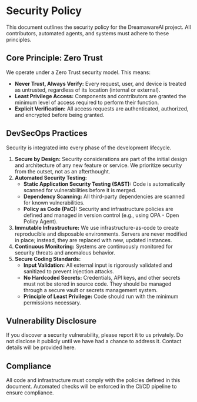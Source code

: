# Security Policy

This document outlines the security policy for the DreamawareAI project. All contributors, automated agents, and systems must adhere to these principles.

## Core Principle: Zero Trust

We operate under a Zero Trust security model. This means:
- **Never Trust, Always Verify:** Every request, user, and device is treated as untrusted, regardless of its location (internal or external).
- **Least Privilege Access:** Components and contributors are granted the minimum level of access required to perform their function.
- **Explicit Verification:** All access requests are authenticated, authorized, and encrypted before being granted.

## DevSecOps Practices

Security is integrated into every phase of the development lifecycle.

1.  **Secure by Design:** Security considerations are part of the initial design and architecture of any new feature or service. We prioritize security from the outset, not as an afterthought.
2.  **Automated Security Testing:**
    -   **Static Application Security Testing (SAST):** Code is automatically scanned for vulnerabilities before it is merged.
    -   **Dependency Scanning:** All third-party dependencies are scanned for known vulnerabilities.
    -   **Policy as Code (PaC):** Security and infrastructure policies are defined and managed in version control (e.g., using OPA - Open Policy Agent).
3.  **Immutable Infrastructure:** We use infrastructure-as-code to create reproducible and disposable environments. Servers are never modified in place; instead, they are replaced with new, updated instances.
4.  **Continuous Monitoring:** Systems are continuously monitored for security threats and anomalous behavior.
5.  **Secure Coding Standards:**
    -   **Input Validation:** All external input is rigorously validated and sanitized to prevent injection attacks.
    -   **No Hardcoded Secrets:** Credentials, API keys, and other secrets must not be stored in source code. They should be managed through a secure vault or secrets management system.
    -   **Principle of Least Privilege:** Code should run with the minimum permissions necessary.

## Vulnerability Disclosure

If you discover a security vulnerability, please report it to us privately. Do not disclose it publicly until we have had a chance to address it. Contact details will be provided here.

## Compliance

All code and infrastructure must comply with the policies defined in this document. Automated checks will be enforced in the CI/CD pipeline to ensure compliance.